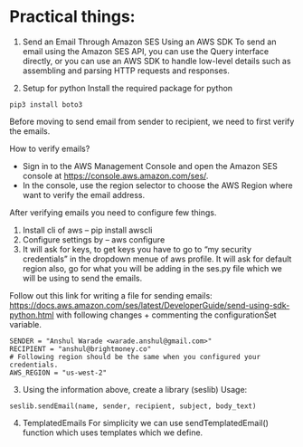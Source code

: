 # Practical things:
1. Send an Email Through Amazon SES Using an AWS SDK
To send an email using the Amazon SES API, you can use the Query interface directly, or you can use an AWS SDK to handle low-level details such as assembling and parsing HTTP requests and responses. 

2. Setup for python
Install the required package for python
```
pip3 install boto3
```

Before moving to send email from sender to recipient, we need to first verify the emails.

How to verify emails?
- Sign in to the AWS Management Console and open the Amazon SES console at https://console.aws.amazon.com/ses/.
- In the console, use the region selector to choose the AWS Region where want to verify the email address.

After verifying emails you need to configure few things.
1. Install cli of aws – pip install awscli
2. Configure settings by – aws configure
3. It will ask for keys, to get keys you have to go to “my security credentials” in the dropdown menue of aws profile. 
It will ask for default region also, go for what you will be adding in the ses.py file which we will be using to send the emails.

Follow out this link for writing a file for sending emails:
https://docs.aws.amazon.com/ses/latest/DeveloperGuide/send-using-sdk-python.html
with following changes + commenting the configurationSet variable.
```
SENDER = "Anshul Warade <warade.anshul@gmail.com>"
RECIPIENT = "anshul@brightmoney.co"
# Following region should be the same when you configured your credentials.
AWS_REGION = "us-west-2"
```
3. Using the information above, create a library (seslib)
Usage:
```
seslib.sendEmail(name, sender, recipient, subject, body_text)
```

4. TemplatedEmails
For simplicity we can use sendTemplatedEmail() function which uses templates which we define.
